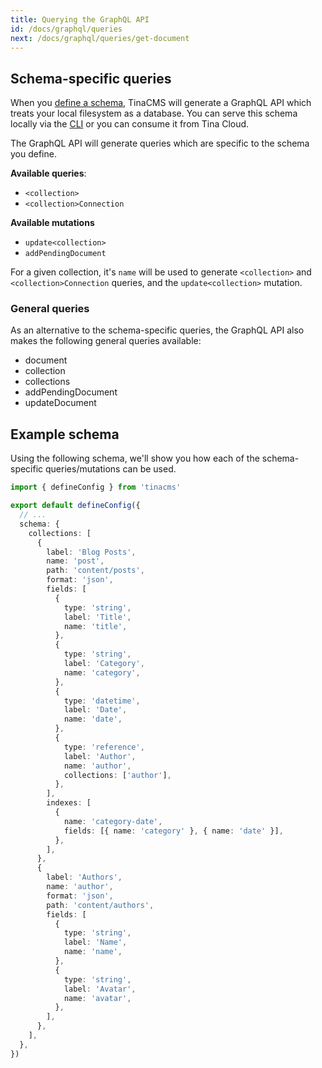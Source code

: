 ```yaml
---
title: Querying the GraphQL API
id: /docs/graphql/queries
next: /docs/graphql/queries/get-document
---
```


## Schema-specific queries

When you [define a schema](/docs/schema), TinaCMS will generate a GraphQL API which treats your local filesystem as a database. You can serve this schema locally via the [CLI](/docs/graphql/cli) or you can consume it from Tina Cloud.

The GraphQL API will generate queries which are specific to the schema you define.

**Available queries**:

- `<collection>`
- `<collection>Connection`

**Available mutations**

- `update<collection>`
- `addPendingDocument`

For a given collection, it's `name` will be used to generate `<collection>` and `<collection>Connection` queries, and the `update<collection>` mutation.

### General queries

As an alternative to the schema-specific queries, the GraphQL API also makes the following general queries available:

- document
- collection
- collections
- addPendingDocument
- updateDocument

## Example schema

Using the following schema, we'll show you how each of the schema-specific queries/mutations can be used.

```ts
import { defineConfig } from 'tinacms'

export default defineConfig({
  // ...
  schema: {
    collections: [
      {
        label: 'Blog Posts',
        name: 'post',
        path: 'content/posts',
        format: 'json',
        fields: [
          {
            type: 'string',
            label: 'Title',
            name: 'title',
          },
          {
            type: 'string',
            label: 'Category',
            name: 'category',
          },
          {
            type: 'datetime',
            label: 'Date',
            name: 'date',
          },
          {
            type: 'reference',
            label: 'Author',
            name: 'author',
            collections: ['author'],
          },
        ],
        indexes: [
          {
            name: 'category-date',
            fields: [{ name: 'category' }, { name: 'date' }],
          },
        ],
      },
      {
        label: 'Authors',
        name: 'author',
        format: 'json',
        path: 'content/authors',
        fields: [
          {
            type: 'string',
            label: 'Name',
            name: 'name',
          },
          {
            type: 'string',
            label: 'Avatar',
            name: 'avatar',
          },
        ],
      },
    ],
  },
})
```
